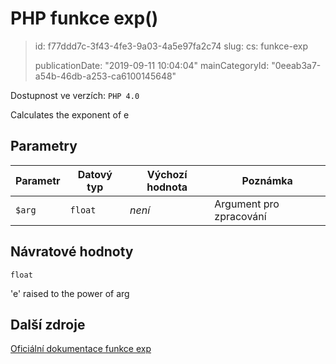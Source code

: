 PHP funkce exp()
================

> id: f77ddd7c-3f43-4fe3-9a03-4a5e97fa2c74
> slug:
> 	cs: funkce-exp
>
> publicationDate: "2019-09-11 10:04:04"
> mainCategoryId: "0eeab3a7-a54b-46db-a253-ca6100145648"

Dostupnost ve verzích: `PHP 4.0`

Calculates the exponent of <constant>e</constant>


Parametry
--------------

| Parametr | Datový typ | Výchozí hodnota | Poznámka |
|-----|-----|-----|-----|
| `$arg` | `float` | *není* | Argument pro zpracování |


Návratové hodnoty
----------------

`float`

'e' raised to the power of arg

Další zdroje
------------

[Oficiální dokumentace funkce exp](https://www.php.net/manual/en/function.exp.php)
